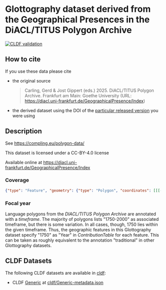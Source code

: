 # Glottography dataset derived from the Geographical Presences in the DiACL/TITUS Polygon Archive

[![CLDF validation](https://github.com/Glottography/carling2025diacl/workflows/CLDF-validation/badge.svg)](https://github.com/Glottography/carling2025diacl/actions?query=workflow%3ACLDF-validation)

## How to cite

If you use these data please cite
- the original source
  > Carling, Gerd & Jost Gippert (eds.) 2025. DiACL/TITUS Polygon Archive. Frankfurt am Main: Goethe University (URL: https://diacl.uni-frankfurt.de/GeographicalPresence/Index)
- the derived dataset using the DOI of the [particular released version](../../releases/) you were using

## Description


See https://compling.eu/polygon-data/

This dataset is licensed under a CC-BY-4.0 license

Available online at https://diacl.uni-frankfurt.de/GeographicalPresence/Index




### Coverage

```geojson
{"type": "Feature", "geometry": {"type": "Polygon", "coordinates": [[[-180.1, -55.8], [-180.1, 80.9], [180.1, 80.9], [180.1, -55.8], [-180.1, -55.8]]]}, "properties": {}}
```


### Focal year

Language polygons from the *DIACL/TITUS Polygon Archive* are annotated with a *timeframe*. The
majority of polygons lists "1750-2000" as associated timeframe, but there is some variation. In
all cases, though, 1750 lies within the given timeframe. Thus, the geographic features in this
Glottography dataset specify "1750" as "Year" in *ContributionTable* for each feature. This can
be taken as roughly equivalent to the annotation "traditional" in other Glottography datasets.

## CLDF Datasets

The following CLDF datasets are available in [cldf](cldf):

- CLDF [Generic](https://github.com/cldf/cldf/tree/master/modules/Generic) at [cldf/Generic-metadata.json](cldf/Generic-metadata.json)